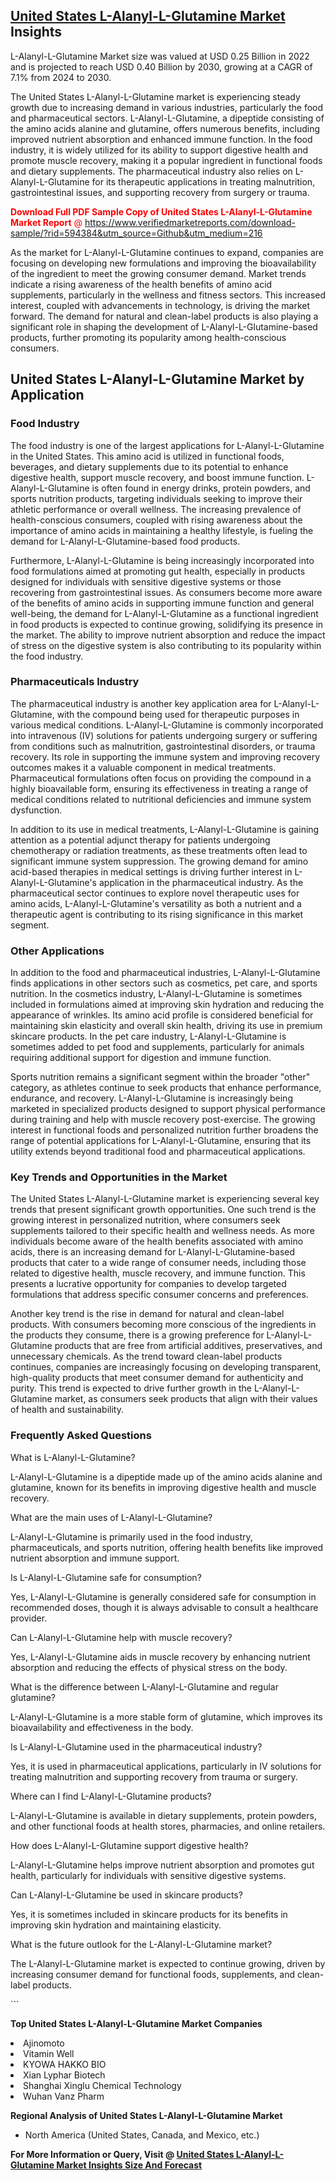 <h2><a href="https://www.verifiedmarketreports.com/download-sample/?rid=594384&amp;utm_source=Github&amp;utm_medium=216" target="_blank">United States L-Alanyl-L-Glutamine Market</a> Insights</h2><p>L-Alanyl-L-Glutamine Market size was valued at USD 0.25 Billion in 2022 and is projected to reach USD 0.40 Billion by 2030, growing at a CAGR of 7.1% from 2024 to 2030.</p><p><p>The United States L-Alanyl-L-Glutamine market is experiencing steady growth due to increasing demand in various industries, particularly the food and pharmaceutical sectors. L-Alanyl-L-Glutamine, a dipeptide consisting of the amino acids alanine and glutamine, offers numerous benefits, including improved nutrient absorption and enhanced immune function. In the food industry, it is widely utilized for its ability to support digestive health and promote muscle recovery, making it a popular ingredient in functional foods and dietary supplements. The pharmaceutical industry also relies on L-Alanyl-L-Glutamine for its therapeutic applications in treating malnutrition, gastrointestinal issues, and supporting recovery from surgery or trauma. <p><span class=""><span style="color: #ff0000;"><strong>Download Full PDF Sample Copy of United States L-Alanyl-L-Glutamine Market Report</strong> @ </span><a href="https://www.verifiedmarketreports.com/download-sample/?rid=594384&amp;utm_source=Github&amp;utm_medium=216" target="_blank">https://www.verifiedmarketreports.com/download-sample/?rid=594384&amp;utm_source=Github&amp;utm_medium=216</a></span></p>As the market for L-Alanyl-L-Glutamine continues to expand, companies are focusing on developing new formulations and improving the bioavailability of the ingredient to meet the growing consumer demand. Market trends indicate a rising awareness of the health benefits of amino acid supplements, particularly in the wellness and fitness sectors. This increased interest, coupled with advancements in technology, is driving the market forward. The demand for natural and clean-label products is also playing a significant role in shaping the development of L-Alanyl-L-Glutamine-based products, further promoting its popularity among health-conscious consumers.<h2>United States L-Alanyl-L-Glutamine Market by Application</h2><h3>Food Industry</h3><p>The food industry is one of the largest applications for L-Alanyl-L-Glutamine in the United States. This amino acid is utilized in functional foods, beverages, and dietary supplements due to its potential to enhance digestive health, support muscle recovery, and boost immune function. L-Alanyl-L-Glutamine is often found in energy drinks, protein powders, and sports nutrition products, targeting individuals seeking to improve their athletic performance or overall wellness. The increasing prevalence of health-conscious consumers, coupled with rising awareness about the importance of amino acids in maintaining a healthy lifestyle, is fueling the demand for L-Alanyl-L-Glutamine-based food products.<p>Furthermore, L-Alanyl-L-Glutamine is being increasingly incorporated into food formulations aimed at promoting gut health, especially in products designed for individuals with sensitive digestive systems or those recovering from gastrointestinal issues. As consumers become more aware of the benefits of amino acids in supporting immune function and general well-being, the demand for L-Alanyl-L-Glutamine as a functional ingredient in food products is expected to continue growing, solidifying its presence in the market. The ability to improve nutrient absorption and reduce the impact of stress on the digestive system is also contributing to its popularity within the food industry.</p><h3>Pharmaceuticals Industry</h3><p>The pharmaceutical industry is another key application area for L-Alanyl-L-Glutamine, with the compound being used for therapeutic purposes in various medical conditions. L-Alanyl-L-Glutamine is commonly incorporated into intravenous (IV) solutions for patients undergoing surgery or suffering from conditions such as malnutrition, gastrointestinal disorders, or trauma recovery. Its role in supporting the immune system and improving recovery outcomes makes it a valuable component in medical treatments. Pharmaceutical formulations often focus on providing the compound in a highly bioavailable form, ensuring its effectiveness in treating a range of medical conditions related to nutritional deficiencies and immune system dysfunction.</p><p>In addition to its use in medical treatments, L-Alanyl-L-Glutamine is gaining attention as a potential adjunct therapy for patients undergoing chemotherapy or radiation treatments, as these treatments often lead to significant immune system suppression. The growing demand for amino acid-based therapies in medical settings is driving further interest in L-Alanyl-L-Glutamine's application in the pharmaceutical industry. As the pharmaceutical sector continues to explore novel therapeutic uses for amino acids, L-Alanyl-L-Glutamine's versatility as both a nutrient and a therapeutic agent is contributing to its rising significance in this market segment.</p><h3>Other Applications</h3><p>In addition to the food and pharmaceutical industries, L-Alanyl-L-Glutamine finds applications in other sectors such as cosmetics, pet care, and sports nutrition. In the cosmetics industry, L-Alanyl-L-Glutamine is sometimes included in formulations aimed at improving skin hydration and reducing the appearance of wrinkles. Its amino acid profile is considered beneficial for maintaining skin elasticity and overall skin health, driving its use in premium skincare products. In the pet care industry, L-Alanyl-L-Glutamine is sometimes added to pet food and supplements, particularly for animals requiring additional support for digestion and immune function.</p><p>Sports nutrition remains a significant segment within the broader "other" category, as athletes continue to seek products that enhance performance, endurance, and recovery. L-Alanyl-L-Glutamine is increasingly being marketed in specialized products designed to support physical performance during training and help with muscle recovery post-exercise. The growing interest in functional foods and personalized nutrition further broadens the range of potential applications for L-Alanyl-L-Glutamine, ensuring that its utility extends beyond traditional food and pharmaceutical applications.</p><h3>Key Trends and Opportunities in the Market</h3><p>The United States L-Alanyl-L-Glutamine market is experiencing several key trends that present significant growth opportunities. One such trend is the growing interest in personalized nutrition, where consumers seek supplements tailored to their specific health and wellness needs. As more individuals become aware of the health benefits associated with amino acids, there is an increasing demand for L-Alanyl-L-Glutamine-based products that cater to a wide range of consumer needs, including those related to digestive health, muscle recovery, and immune function. This presents a lucrative opportunity for companies to develop targeted formulations that address specific consumer concerns and preferences.</p><p>Another key trend is the rise in demand for natural and clean-label products. With consumers becoming more conscious of the ingredients in the products they consume, there is a growing preference for L-Alanyl-L-Glutamine products that are free from artificial additives, preservatives, and unnecessary chemicals. As the trend toward clean-label products continues, companies are increasingly focusing on developing transparent, high-quality products that meet consumer demand for authenticity and purity. This trend is expected to drive further growth in the L-Alanyl-L-Glutamine market, as consumers seek products that align with their values of health and sustainability.</p><h3>Frequently Asked Questions</h3><p>What is L-Alanyl-L-Glutamine?</p><p>L-Alanyl-L-Glutamine is a dipeptide made up of the amino acids alanine and glutamine, known for its benefits in improving digestive health and muscle recovery.</p><p>What are the main uses of L-Alanyl-L-Glutamine?</p><p>L-Alanyl-L-Glutamine is primarily used in the food industry, pharmaceuticals, and sports nutrition, offering health benefits like improved nutrient absorption and immune support.</p><p>Is L-Alanyl-L-Glutamine safe for consumption?</p><p>Yes, L-Alanyl-L-Glutamine is generally considered safe for consumption in recommended doses, though it is always advisable to consult a healthcare provider.</p><p>Can L-Alanyl-L-Glutamine help with muscle recovery?</p><p>Yes, L-Alanyl-L-Glutamine aids in muscle recovery by enhancing nutrient absorption and reducing the effects of physical stress on the body.</p><p>What is the difference between L-Alanyl-L-Glutamine and regular glutamine?</p><p>L-Alanyl-L-Glutamine is a more stable form of glutamine, which improves its bioavailability and effectiveness in the body.</p><p>Is L-Alanyl-L-Glutamine used in the pharmaceutical industry?</p><p>Yes, it is used in pharmaceutical applications, particularly in IV solutions for treating malnutrition and supporting recovery from trauma or surgery.</p><p>Where can I find L-Alanyl-L-Glutamine products?</p><p>L-Alanyl-L-Glutamine is available in dietary supplements, protein powders, and other functional foods at health stores, pharmacies, and online retailers.</p><p>How does L-Alanyl-L-Glutamine support digestive health?</p><p>L-Alanyl-L-Glutamine helps improve nutrient absorption and promotes gut health, particularly for individuals with sensitive digestive systems.</p><p>Can L-Alanyl-L-Glutamine be used in skincare products?</p><p>Yes, it is sometimes included in skincare products for its benefits in improving skin hydration and maintaining elasticity.</p><p>What is the future outlook for the L-Alanyl-L-Glutamine market?</p><p>The L-Alanyl-L-Glutamine market is expected to continue growing, driven by increasing consumer demand for functional foods, supplements, and clean-label products.</p>```</p><p><strong>Top United States L-Alanyl-L-Glutamine Market Companies</strong></p><div data-test-id=""><p><li>Ajinomoto</li><li> Vitamin Well</li><li> KYOWA HAKKO BIO</li><li> Xian Lyphar Biotech</li><li> Shanghai Xinglu Chemical Technology</li><li> Wuhan Vanz Pharm</li></p><div><strong>Regional Analysis of&nbsp;United States L-Alanyl-L-Glutamine Market</strong></div><ul><li dir="ltr"><p dir="ltr">North America&nbsp;(United States, Canada, and Mexico, etc.)</p></li></ul><p><strong>For More Information or Query, Visit @&nbsp;</strong><strong><a href="https://www.verifiedmarketreports.com/product/l-alanyl-l-glutamine-market/?utm_source=Github&amp;utm_medium=216" target="_blank">United States L-Alanyl-L-Glutamine Market Insights Size And Forecast</a></strong></p></div>
